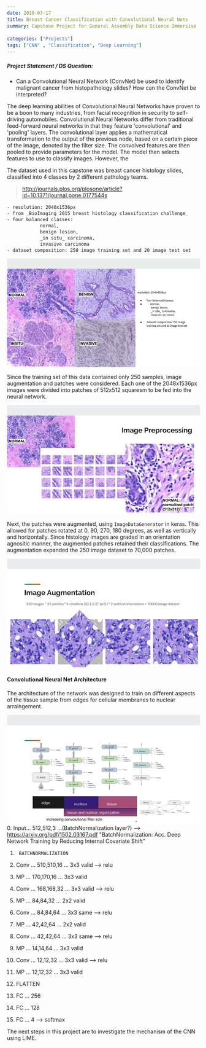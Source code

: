 ```yaml
---
date: 2018-07-17
title: Breast Cancer Classification with Convolutional Neural Nets
summary: Capstone Project for General Assembly Data Science Immersive

categories: ["Projects"]
tags: ["CNN" , "Classification", "Deep Learning"]
---
```


##### Project Statement / DS Question:
* Can a Convolutional Neural Network (ConvNet) be used to identify malignant cancer from histopathology slides? How can the ConvNet be interpreted?

The deep learning abilities of Convolutional Neural Networks have proven to be a boon to many industries, from facial recognition in security to self-driving automobiles. Convolutional Neural Networks differ from traditional feed-forward neural networks in that they feature 'convolutional' and 'pooling' layers. The convolutional layer applies a mathematical transformation to the output of the previous node, based on a certain piece of the image, denoted by the filter size. The convolved features are then pooled to provide parameters for the model. The model then selects features to use to classify images. However, the 

The dataset used in this capstone was breast cancer histology slides, classified into 4 classes by 2 different pathology teams.
>http://journals.plos.org/plosone/article?id=10.1371/journal.pone.0177544s

    - resolution: 2040x1536px
    - from _BioImaging 2015 breast histology classification challenge_
    - four balanced classes: 
                normal, 
                benign lesion, 
                _in situ_ carcinoma, 
                invasive carcinoma 
    - dataset composition: 250 image training set and 20 image test set
![Data Classes](classes.jpg)

Since the training set of this data contained only 250 samples, image augmentation and patches were considered. Each one of the 2048x1536px images were divided into patches of 512x512 squaresm to be fed into the neural network.

![Preprocessing](preprocessing.jpg)

Next, the patches were augmented, using `ImageDataGenerator` in keras. This allowed for patches rotated at 0, 90, 270, 180 degrees, as well as vertically and horizontally. Since histology images are graded in an orientation agnositic manner, the augmented patches retained their classifications. The augmentation expanded the 250 image dataset to 70,000 patches.

![Augmentation](augmentation.jpg)


#### Convolutional Neural Net Architecture

The architecture of the network was designed to train on different aspects of the tissue sample from edges for cellular membranes to nuclear arraingement.

![Architecture](cnn.jpg)
0. Input... 512,512,3  ...(BatchNormalization layer?) 
    --> https://arxiv.org/pdf/1502.03167.pdf 
        "BatchNormalization: Acc. Deep Network Training by Reducing Internal Covariate Shift"
1.      BATCHNORMALIZATION
2. Conv ... 510,510,16 ... 3x3 valid  --> relu

3. MP   ... 170,170,16 ... 3x3 valid
4. Conv ... 168,168,32 ... 3x3 valid  --> relu
5. MP   ... 84,84,32   ... 2x2 valid
6. Conv ... 84,84,64   ... 3x3 same   --> relu
7. MP   ... 42,42,64   ... 2x2 valid 
8. Conv ... 42,42,64   ... 3x3 same   --> relu
9. MP   ... 14,14,64   ... 3x3 valid
10. Conv ... 12,12,32  ... 3x3 valid  --> relu
11. MP  ... 12,12,32   ... 3x3 valid
12.    FLATTEN
13. FC  ... 256
14. FC  ... 128
15. FC  ... 4                         --> softmax



The next steps in this project are to investigate the mechanism of the CNN using LIME.
